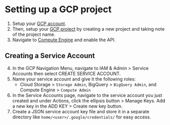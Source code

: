 # Setting up a GCP project

1. Setup your [GCP account](https://cloud.google.com/free).
2. Then, setup your [GCP project](https://console.cloud.google.com/) by creating a new project and taking note of the project name.
3. Navigate to [Compute Engine](https://console.cloud.google.com/compute) and enable the API.

## Creating a Service Account
4. In the GCP Navigation Menu, navigate to IAM & Admin > Service Accounts then select CREATE SERVICE ACCOUNT.
5. Name your service account and give it the following roles:
   * Cloud Storage > `Storage Admin`, BigQuery > `BigQuery Admin`, and Compute Engine > `Compute Admin`
6. In the Service Accounts page, navigate to the service account you just created and under Actions, click the ellipsis button > Manage Keys. Add a new key in the ADD KEY > Create new key button. 
7. Create a JSON service account key file and store it in a separate directory like `home/<user>/.google/credentials/` for easy access.